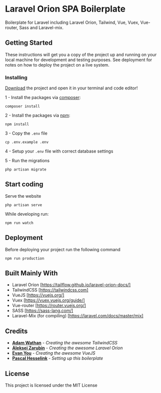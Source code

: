 # Laravel Orion SPA Boilerplate

Boilerplate for Laravel including Laravel Orion, Tailwind, Vue, Vuex, Vue-router, Sass and Laravel-mix.

## Getting Started

These instructions will get you a copy of the project up and running on your local machine for development and testing
purposes. See deployment for notes on how to deploy the project on a live system.

### Installing

[Download](https://github.com/PascalHesselink/LaravelOrionSPABoilerplate/archive/master.zip) the project and open it in
your terminal and code editor!

1 - Install the packages via [composer](https://getcomposer.org/):

```
composer install
```

2 - Install the packages via [npm](https://www.npmjs.com/):

```
npm install
```

3 - Copy the `.env` file

```
cp .env.example .env
```

4 - Setup your `.env` file with correct database settings

5 - Run the migrations

```
php artisan migrate
```

## Start coding

Serve the website

```
php artisan serve
```

While developing run:

```
npm run watch
```

## Deployment

Before deploying your project run the following command

```
npm run production
```

## Built Mainly With

- Laravel Orion [https://tailflow.github.io/laravel-orion-docs/]
- TailwindCSS [https://tailwindcss.com]
- VueJS [https://vuejs.org/]
- Vuex [https://vuex.vuejs.org/guide/]
- Vue-router [https://router.vuejs.org/]
- SASS [https://sass-lang.com/]
- Laravel-Mix (for compiling) [https://laravel.com/docs/master/mix]

## Credits

* **[Adam Wathan](https://adamwathan.me/)** - *Creating the awesome TailwindCSS*
* **[Aleksei Zarubin](https://github.com/alexzarbn)** - *Creating the awesome Laravel Orion*
* **[Evan You](https://evanyou.me/)** - *Creating the awesome VueJS*
* **[Pascal Hesselink](https://pascalhesselink.nl)** - *Setting up this boilerplate*

## License

This project is licensed under the MIT License
